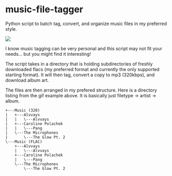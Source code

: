 # music-file-tagger
Python script to batch tag, convert, and organize music files in my preferred style.

![](https://i.imgur.com/JfPdtGg.gif)

I know music tagging can be very personal and this script may not fit your needs... but you might find it interesting!

The script takes in a directory that is holding subdirectories of freshly downloaded flacs (my preferred format and currently the only supported starting format). It will then tag, convert a copy to mp3 (320kbps), and download album art.

The files are then arranged in my prefered structure. Here is a directory listing from the gif example above. It is basically just filetype -> artist -> album.

```
+---Music (320)
|   +---Alvvays
|   |   \---Alvvays
|   +---Caroline Polachek
|   |   \---Pang
|   \---The Microphones
|       \---The Glow Pt. 2
\---Music (FLAC)
    +---Alvvays
    |   \---Alvvays
    +---Caroline Polachek
    |   \---Pang
    \---The Microphones
        \---The Glow Pt. 2
```
